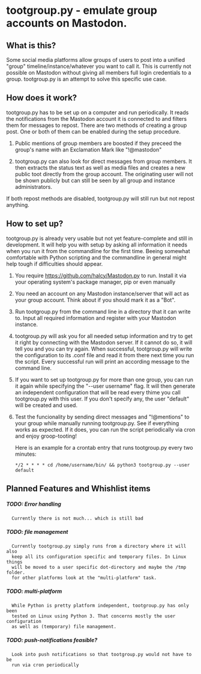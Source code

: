 tootgroup.py - emulate group accounts on Mastodon.
==================================================


What is this?
-------------

Some social media platforms allow groups of users to post into a unified "group"
timeline/instance/whatever you want to call it. This is currently not possible
on Mastodon without giving all members full login credentials to a group.
tootgroup.py is an attempt to solve this specific use case.


How does it work?
-----------------

tootgroup.py has to be set up on a computer and run periodically. It reads the
notifications from the Mastodon account it is connected to and filters them for
messages to repost. There are two methods of creating a group post. One or both
of them can be enabled during the setup procedure.

1. Public mentions of group members are boosted if they preceed the group's
name with an Exclamation Mark like "!@mastodon"

2. tootgroup.py can also look for direct messages from group members. It then
extracts the status text as well as media files and creates a new public toot
directly from the group account. The originating user will not be shown publicly
but can still be seen by all group and instance administrators.

If both repost methods are disabled, tootgroup.py will still run but not repost
anything.


How to set up?
--------------

tootgroup.py is already very usable but not yet feature-complete and still in
development. It will help you with setup by asking all information it needs when
you run it from the commandline for the first time. Beeing somewhat comfortable
with Python scripting and the commandline in general might help tough if
difficulties should appear.

1. You require https://github.com/halcy/Mastodon.py to run.
Install it via your operating system's package manager, pip or even manually

2. You need an account on any Mastodon instance/server that will act as your
group account. Think about if you should mark it as a "Bot".

3. Run tootgroup.py from the command line in a directory that it can write to.
Input all required information and register with your Mastodon instance.

4. tootgroup.py will ask you for all needed setup information and try to get
it right by connecting with the Mastodon server. If it cannot do so, it will tell
you and you can try again. When successful, tootgroup.py will write the
configuration to its .conf file and read it from there next time you run the
script. Every successful run will print an according message to the command line.

5. If you want to set up tootgroup.py for more than one group, you can run it
again while specifying the "--user username" flag. It will then generate an
independent configuration that will be read every thime you call
tootgroup.py with this user. If you don't specify any, the user "default"
will be created and used.

6. Test the funcionality by sending direct messages and "!@mentions" to your
group while manually running tootgroup.py. See if everything works as expected.
If it does, you can run the script periodically via cron and enjoy groop-tooting!

    Here is an example for a crontab entry that runs tootgroup.py every two minutes:
    
    `*/2 * * * * cd /home/username/bin/ && python3 tootgroup.py --user default`




Planned Features and Whishlist items
------------------------------------

##### TODO: Error handling
      Currently there is not much... which is still bad

##### TODO: file management
      Currently tootgroup.py simply runs from a directory where it will also
      keep all its configuration specific and temporary files. In Linux things
      will be moved to a user specific dot-directory and maybe the /tmp folder.
      for other platforms look at the "multi-platform" task.

##### TODO: multi-platform
      While Python is pretty platform independent, tootgroup.py has only been
      tested on Linux using Python 3. That concerns mostly the user configuration
      as well as (temporary) file management.

##### TODO: push-notifications feasible?
      Look into push notifications so that tootgroup.py would not have to be
      run via cron periodically


